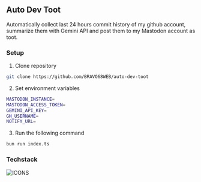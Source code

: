 ## Auto Dev Toot

Automatically collect last 24 hours commit history of my github account, summarize them with Gemini API and post them to my Mastodon account as toot.

### Setup

1. Clone repository
```bash
git clone https://github.com/BRAVO68WEB/auto-dev-toot
```
2. Set environment variables
```bash
MASTODON_INSTANCE=
MASTODON_ACCESS_TOKEN=
GEMINI_API_KEY=
GH_USERNAME=
NOTIFY_URL=
```
3. Run the following command
```bash
bun run index.ts
```

### Techstack

![ICONS](https://skillicons.dev/icons?i=bun,ts,mastodon)
